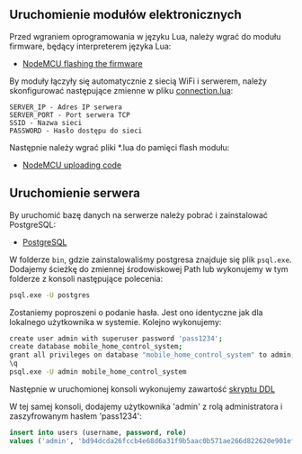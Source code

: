 ## Uruchomienie modułów elektronicznych

Przed wgraniem oprogramowania w języku Lua, należy wgrać do modułu firmware, będący interpreterem języka Lua:
* [NodeMCU flashing the firmware](https://nodemcu.readthedocs.io/en/master/en/flash/)

By moduły łączyły się automatycznie z siecią WiFi i serwerem, należy skonfigurować następujące zmienne w pliku [connection.lua](https://github.com/chythe/MobileHomeControlSystem/blob/master/ModuleDriver/connection.lua):
```
SERVER_IP - Adres IP serwera
SERVER_PORT - Port serwera TCP
SSID - Nazwa sieci
PASSWORD - Hasło dostępu do sieci
```

Następnie należy wgrać pliki *.lua do pamięci flash modułu:
* [NodeMCU uploading code](https://nodemcu.readthedocs.io/en/master/en/upload/)

## Uruchomienie serwera

By uruchomić bazę danych na serwerze należy pobrać i zainstalować PostgreSQL:
* [PostgreSQL](https://www.postgresql.org/download/)

W folderze `bin`, gdzie zainstalowaliśmy postgresa znajduje się plik `psql.exe`.
Dodajemy ścieżkę do zmiennej środowiskowej Path lub wykonujemy w tym folderze z konsoli następujące polecenia:
```bash
psql.exe -U postgres
```

Zostaniemy poproszeni o podanie hasła. Jest ono identyczne jak dla lokalnego użytkownika w systemie. Kolejno wykonujemy:
```bash
create user admin with superuser password 'pass1234';
create database mobile_home_control_system;
grant all privileges on database "mobile_home_control_system" to admin;
\q
psql.exe -U admin mobile_home_control_system
```
Następnie w uruchomionej konsoli wykonujemy zawartość [skryptu DDL](https://github.com/chythe/MobileHomeControlSystem/blob/master/Database/MobileHomeControlSystem.ddl)

W tej samej konsoli, dodajemy użytkownika 'admin' z rolą administratora i zaszyfrowanym hasłem 'pass1234':
```sql
insert into users (username, password, role) 
values ('admin', 'bd94dcda26fccb4e68d6a31f9b5aac0b571ae266d822620e901ef7ebe3a11d4f', 'ADMIN');
```
